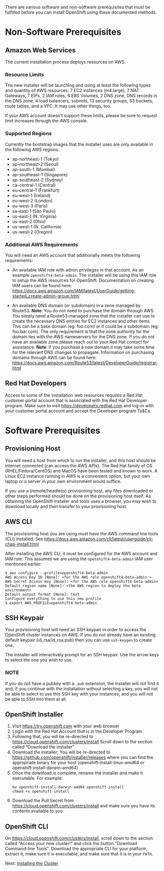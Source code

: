 There are various software and non-software prerequisites that must be
fulfilled before you can install OpenShift using these documented methods.

# Non-Software Prerequisites

## Amazon Web Services
The current installation process deploys resources on AWS.

### Resource Limits
The new installer will be launching and using at least the following types
and quantity of AWS resources: 7 EC2 instances (m4.large), 7 NAT Gateways, 7
EIPs, 2 IAM roles, 6 EBS Volumes, 2 DNS zone, DNS records in the DNS zone, 4
load balancers, subnets, 13 security groups, S3 buckets, route tables, and a
VPC. It may use other things, too.

If your AWS account doesn't support these limits, please be sure to request
limit increases through the AWS console.

### Supported Regions
Currently the bootstrap images that the installer uses are only available in
the following AWS regions:

* ap-northeast-1 (Tokyo) 
* ap-northeast-2 (Seoul)
* ap-south-1 (Mumbai)
* ap-southeast-1 (Singapore)
* ap-southeast-2 (Sydney)
* ca-central-1 (Central)
* eu-central-1 (Frankfurt)
* eu-west-1 (Ireland)
* eu-west-2 (London)
* eu-west-3 (Paris)
* sa-east-1 (São Paulo)
* us-east-1 (N. Virginia)
* us-east-2 (Ohio)
* us-west-1 (N. California)
* us-west-2 (Oregon)

### Additional AWS Requirements
You will need an AWS account that additionally meets the following
requirements:

* An available IAM role with admin privileges in that account. As an example
  `openshift4-beta-admin`. The installer will be using this IAM role to setup
  the AWS resources for OpenShift. Documentation on creating IAM users can be
  found here:
  https://docs.aws.amazon.com/IAM/latest/UserGuide/getting-started_create-admin-group.html

* An available DNS domain (or subdomain) in a zone managed by Route53.
  **Note**: You do not need to purchase the domain through AWS. You simply need
  a Route53-managed zone that the installer can use to create the necessary DNS
  entries for EC2 instances and other items. This can be a base domain (eg: 
  foo.com) or it could be a subdomain (eg: foo.bar.com). The only requirement
  is that the zone authority for the domain lies with the AWS nameservers for
  the DNS zone. If you do not have an available zone please reach out to your 
  Red Hat contact for assistance.
  **Note**: If you purchase a new domain it may take some time for the relevant
  DNS changes to propagate. Information on purchasing domains through AWS can
  be found here:
  https://docs.aws.amazon.com/Route53/latest/DeveloperGuide/registrar.html

## Red Hat Developers
Access to some of the installation web resources requires a Red Hat customer
portal account that is associated with the Red Hat Developer program. Make
sure to visit https://developers.redhat.com and log-in with your customer
portal account and accept the Developer program Ts&Cs.

# Software Prerequisites

## Provisioning Host
You will need a host from which to run the installer, and this host should be
internet connected (can access the AWS APIs). The Red Hat family of OS
(RHEL/Fedora/CentOS) and MacOS have been tested and known to work. A Linux
EC2 instance running in AWS is a convenient option, but your own laptop or a
server in your own environment would suffice.

If you use a (remote/headless) provisioning host, any files downloaded or
other steps performed should be done on the provisioning host itself. As
obtaining the OpenShift installer and tools uses a browser, you may wish to
download locally and then transfer to your provisioning host.

## AWS CLI
The provisioning host you are using must have the AWS command line tools
(CLI) installed. See
https://docs.aws.amazon.com/cli/latest/userguide/cli-chap-install.html

After installing the AWS CLI, it must be configured for the AWS account and
IAM role. This assumes we are using the `openshift4-beta-admin` IAM user
mentioned earlier:

```
$ aws configure --profile=openshift4-beta-admin
AWS Access Key ID [None]: <for the AWS role openshift4-beta-admin >
AWS Secret Access Key [None]: <for the AWS role openshift4-beta-admin>
Default region name [None]: <the AWS region to deploy the beta environment>
Default output format [None]: text
Configure everything to use this new profile
$ export AWS_PROFILE=openshift4-beta-admin
```

## SSH Keypair
Your provisioning host will need an SSH keypair in order to access the
OpenShift cluster instances on AWS. If you do not already have an existing
default keypair (id_rsa/id_rsa.pub) then you can use `ssh-keygen` to
create one.

The installer will interactively prompt for an SSH keypair. Use the arrow
keys to select the one you wish to use.

### NOTE
If you do not have a pubkey with a `.pub` extension, the installer will not
find it and, if you continue with the installation without selecting a key,
you will not be able to select to use this SSH key with your instances, and
you will not be able to SSH into them at all.

## OpenShift Installer

1. Visit https://try.openshift.com with your web browser
1. Login with the Red Hat Account that is in the Developer Program
1. Following that, you will be re-directed to
    https://cloud.openshift.com/clusters/install Scroll down to the section
    called “Download the installer”
1. Download the installer; You will be re-directed to
    https://github.com/openshift/installer/releases where you can find the
    appropriate binary for your host (openshift-install-linux-amd64 or
    openshift-install-darwin-amd64)
1. Once the download is complete, rename the installer and make it
    executable. For example:
    ```
    mv openshift-install-darwin-amd64 openshift-install
    chmod +x openshift-install
    ```
1. Download the Pull Secret from https://cloud.openshift.com/clusters/install
  and make sure you have its contents available to you

## OpenShift CLI
On https://cloud.openshift.com/clusters/install, scroll down to the section
called “Access your new cluster!” and click the button "Download Command-line
Tools". Download the appropriate CLI for your platform, extract it, make sure
it is executable, and make sure that it is in your `PATH`.

Next: [Installing the Cluster](02-install.md)
